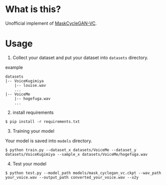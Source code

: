 
# What is this?
Unofficial implement of [MaskCycleGAN-VC](http://www.kecl.ntt.co.jp/people/kaneko.takuhiro/projects/maskcyclegan-vc/index.html).

# Usage

1. Collect your dataset and put your dataset into `datasets` directory.

example
```
datasets
|-- VoiceKugimiya
    |-- louise.wav
    ...
|-- VoiceMe
    |-- hogefuga.wav
    ...
```

2. install requirements

```
$ pip install -r requirements.txt
```

3. Training your model

Your model is saved into `models` directory.

```
$ python train.py --dataset_x datasets/VoiceMe --dataset_y datasets/VoiceKugimiya --sample_x datasets/VoiceMe/hogefuga.wav
```

4. Test your model
```
$ python test.py --model_path models/mask_cyclegan_vc.ckpt --wav_path your_voice.wav --output_path converted_your_voice.wav --x2y
```
